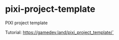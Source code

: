 # pixi-project-template
PIXI project template

Tutorial: https://gamedev.land/pixi_project_template/`

